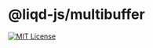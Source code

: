 # @liqd-js/multibuffer

[![MIT License](https://img.shields.io/badge/license-MIT-blue.svg)](LICENSE)
